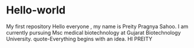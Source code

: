 # Hello-world
My first repository
Hello everyone , my name is Preity Pragnya Sahoo. I am currently pursuing Msc medical biotechnology at Gujarat Biotechnology University.
quote-Everything begins with an idea.
HI PREITY


